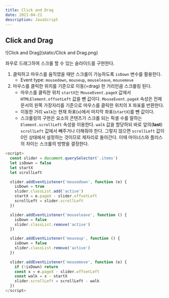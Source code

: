 ```yaml
---
title: Click and Drag
date: 2021-04-21
description: JavaScript
---
```


## Click and Drag

![Click and Drag](static/Click and Drag.png)

좌우로 드래그하여 스크롤 할 수 있는 슬라이드를 구현한다.

1. 클릭하고 마우스를 움직였을 때만 스크롤이 가능하도록 `isDown` 변수를 활용한다.
   - Event type: `mousedown`, `mouseup`, `mouseleave`, `mousemove`
2. 마우스를 클릭한 위치를 기준으로 이동(=drag) 한 거리만큼 스크롤링 된다.
   - 마우스를 클릭한 위치 `startX`는 `MouseEvent.pageX` 값에서 `HTMLElement.offsetLeft` 값을 뺀 값이다. `MouseEvent.pageX` 속성은 전체 문서의 왼쪽 가장자리를 기준으로 마우스를 클릭한 위치의 X 좌표를 반환한다.
   - 이동한 거리 `walk`는 현재 좌표(`x`)에서 마지막 좌표(`startX`)를 뺀 값이다.
   - 스크롤링의 구현은 요소의 콘텐츠가 스크롤 되는 픽셀 수를 말하는 `Element.scrollLeft` 속성을 이용한다. `walk` 값을 할당하되 바로 앞의(**last**) `scrollLeft` 값에서 빼주거나 더해줘야 한다. 그렇지 않으면 `scrollLeft` 값이 0인 상태에서 설정하는 것이므로 제자리로 돌아간다. 이때 마이너스와 플러스의 차이는 스크롤의 방향을 결정한다.

```javascript
<script>
  const slider = document.querySelector('.items')
  let isDown = false
  let startX
  let scrollLeft

  slider.addEventListener('mousedown', function (e) {
    isDown = true
    slider.classList.add('active')
    startX = e.pageX - slider.offsetLeft
    scrollLeft = slider.scrollLeft
  })

  slider.addEventListener('mouseleave', function () {
    isDown = false
    slider.classList.remove('active')
  })

  slider.addEventListener('mouseup', function () {
    isDown = false
    slider.classList.remove('active')
  })

  slider.addEventListener('mousemove', function (e) {
    if (!isDown) return
    const x = e.pageX - slider.offsetLeft
    const walk = x - startX
    slider.scrollLeft = scrollLeft - walk
  })
</script>
```